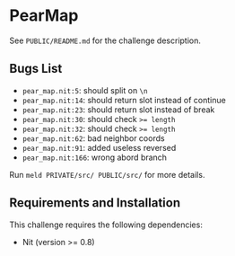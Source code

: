 # PearMap

See `PUBLIC/README.md` for the challenge description.

## Bugs List

* `pear_map.nit:5`: should split on `\n`
* `pear_map.nit:14`: should return slot instead of continue
* `pear_map.nit:23`: should return slot instead of break
* `pear_map.nit:30`: should check `>= length`
* `pear_map.nit:32`: should check `>= length`
* `pear_map.nit:62`: bad neighbor coords
* `pear_map.nit:91`: added useless reversed
* `pear_map.nit:166`: wrong abord branch

Run `meld PRIVATE/src/ PUBLIC/src/` for more details.

## Requirements and Installation

This challenge requires the following dependencies:

* Nit (version >= 0.8)
